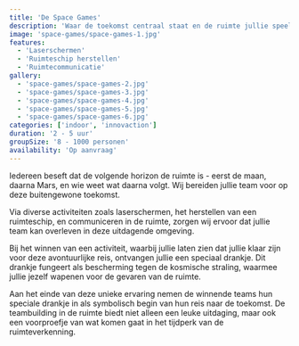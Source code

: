 ```yaml
---
title: 'De Space Games'
description: 'Waar de toekomst centraal staat en de ruimte jullie speelterrein is.'
image: 'space-games/space-games-1.jpg'
features:
  - 'Laserschermen'
  - 'Ruimteschip herstellen'
  - 'Ruimtecommunicatie'
gallery:
  - 'space-games/space-games-2.jpg'
  - 'space-games/space-games-3.jpg'
  - 'space-games/space-games-4.jpg'
  - 'space-games/space-games-5.jpg'
  - 'space-games/space-games-6.jpg'
categories: ['indoor', 'innovaction']
duration: '2 - 5 uur'
groupSize: '8 - 1000 personen'
availability: 'Op aanvraag'
---
```


Iedereen beseft dat de volgende horizon de ruimte is - eerst de maan, daarna Mars, en wie weet wat daarna volgt. Wij bereiden jullie team voor op deze buitengewone toekomst.

Via diverse activiteiten zoals laserschermen, het herstellen van een ruimteschip, en communiceren in de ruimte, zorgen wij ervoor dat jullie team kan overleven in deze uitdagende omgeving.

Bij het winnen van een activiteit, waarbij jullie laten zien dat jullie klaar zijn voor deze avontuurlijke reis, ontvangen jullie een speciaal drankje. Dit drankje fungeert als bescherming tegen de kosmische straling, waarmee jullie jezelf wapenen voor de gevaren van de ruimte.

Aan het einde van deze unieke ervaring nemen de winnende teams hun speciale drankje in als symbolisch begin van hun reis naar de toekomst. De teambuilding in de ruimte biedt niet alleen een leuke uitdaging, maar ook een voorproefje van wat komen gaat in het tijdperk van de ruimteverkenning.
